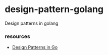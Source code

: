 # design-pattern-golang
Design patterns in golang


### resources
- [Design Patterns in Go](https://medium.com/swlh/design-patterns-in-go-d90e7866deff)